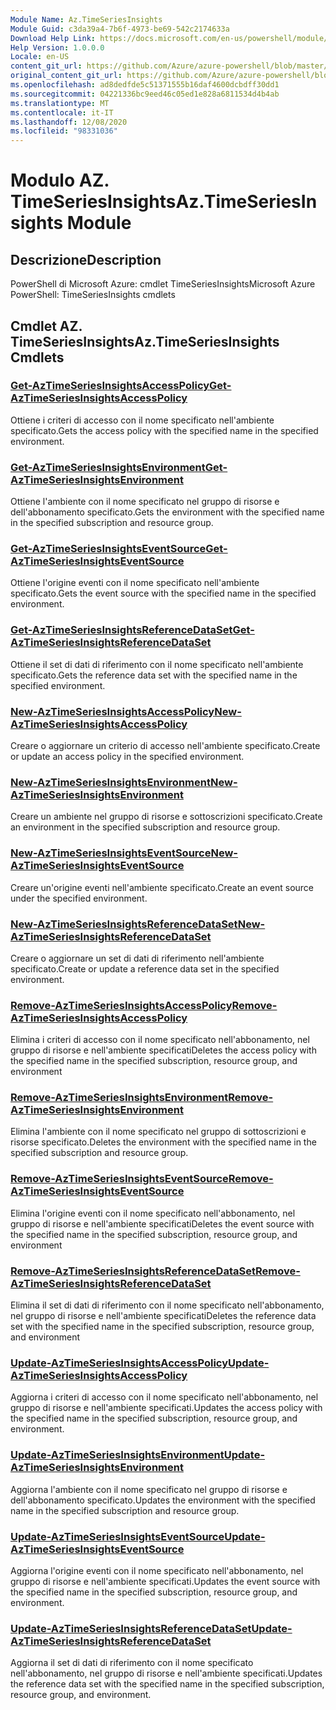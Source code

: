 ```yaml
---
Module Name: Az.TimeSeriesInsights
Module Guid: c3da39a4-7b6f-4973-be69-542c2174633a
Download Help Link: https://docs.microsoft.com/en-us/powershell/module/az.timeseriesinsights
Help Version: 1.0.0.0
Locale: en-US
content_git_url: https://github.com/Azure/azure-powershell/blob/master/src/TimeSeriesInsights/help/Az.TimeSeriesInsights.md
original_content_git_url: https://github.com/Azure/azure-powershell/blob/master/src/TimeSeriesInsights/help/Az.TimeSeriesInsights.md
ms.openlocfilehash: ad8dedfde5c51371555b16daf4600dcbdff30dd1
ms.sourcegitcommit: 04221336bc9eed46c05ed1e828a6811534d4b4ab
ms.translationtype: MT
ms.contentlocale: it-IT
ms.lasthandoff: 12/08/2020
ms.locfileid: "98331036"
---
```

# <span data-ttu-id="f1465-101">Modulo AZ. TimeSeriesInsights</span><span class="sxs-lookup"><span data-stu-id="f1465-101">Az.TimeSeriesInsights Module</span></span>
## <span data-ttu-id="f1465-102">Descrizione</span><span class="sxs-lookup"><span data-stu-id="f1465-102">Description</span></span>
<span data-ttu-id="f1465-103">PowerShell di Microsoft Azure: cmdlet TimeSeriesInsights</span><span class="sxs-lookup"><span data-stu-id="f1465-103">Microsoft Azure PowerShell: TimeSeriesInsights cmdlets</span></span>

## <span data-ttu-id="f1465-104">Cmdlet AZ. TimeSeriesInsights</span><span class="sxs-lookup"><span data-stu-id="f1465-104">Az.TimeSeriesInsights Cmdlets</span></span>
### [<span data-ttu-id="f1465-105">Get-AzTimeSeriesInsightsAccessPolicy</span><span class="sxs-lookup"><span data-stu-id="f1465-105">Get-AzTimeSeriesInsightsAccessPolicy</span></span>](Get-AzTimeSeriesInsightsAccessPolicy.md)
<span data-ttu-id="f1465-106">Ottiene i criteri di accesso con il nome specificato nell'ambiente specificato.</span><span class="sxs-lookup"><span data-stu-id="f1465-106">Gets the access policy with the specified name in the specified environment.</span></span>

### [<span data-ttu-id="f1465-107">Get-AzTimeSeriesInsightsEnvironment</span><span class="sxs-lookup"><span data-stu-id="f1465-107">Get-AzTimeSeriesInsightsEnvironment</span></span>](Get-AzTimeSeriesInsightsEnvironment.md)
<span data-ttu-id="f1465-108">Ottiene l'ambiente con il nome specificato nel gruppo di risorse e dell'abbonamento specificato.</span><span class="sxs-lookup"><span data-stu-id="f1465-108">Gets the environment with the specified name in the specified subscription and resource group.</span></span>

### [<span data-ttu-id="f1465-109">Get-AzTimeSeriesInsightsEventSource</span><span class="sxs-lookup"><span data-stu-id="f1465-109">Get-AzTimeSeriesInsightsEventSource</span></span>](Get-AzTimeSeriesInsightsEventSource.md)
<span data-ttu-id="f1465-110">Ottiene l'origine eventi con il nome specificato nell'ambiente specificato.</span><span class="sxs-lookup"><span data-stu-id="f1465-110">Gets the event source with the specified name in the specified environment.</span></span>

### [<span data-ttu-id="f1465-111">Get-AzTimeSeriesInsightsReferenceDataSet</span><span class="sxs-lookup"><span data-stu-id="f1465-111">Get-AzTimeSeriesInsightsReferenceDataSet</span></span>](Get-AzTimeSeriesInsightsReferenceDataSet.md)
<span data-ttu-id="f1465-112">Ottiene il set di dati di riferimento con il nome specificato nell'ambiente specificato.</span><span class="sxs-lookup"><span data-stu-id="f1465-112">Gets the reference data set with the specified name in the specified environment.</span></span>

### [<span data-ttu-id="f1465-113">New-AzTimeSeriesInsightsAccessPolicy</span><span class="sxs-lookup"><span data-stu-id="f1465-113">New-AzTimeSeriesInsightsAccessPolicy</span></span>](New-AzTimeSeriesInsightsAccessPolicy.md)
<span data-ttu-id="f1465-114">Creare o aggiornare un criterio di accesso nell'ambiente specificato.</span><span class="sxs-lookup"><span data-stu-id="f1465-114">Create or update an access policy in the specified environment.</span></span>

### [<span data-ttu-id="f1465-115">New-AzTimeSeriesInsightsEnvironment</span><span class="sxs-lookup"><span data-stu-id="f1465-115">New-AzTimeSeriesInsightsEnvironment</span></span>](New-AzTimeSeriesInsightsEnvironment.md)
<span data-ttu-id="f1465-116">Creare un ambiente nel gruppo di risorse e sottoscrizioni specificato.</span><span class="sxs-lookup"><span data-stu-id="f1465-116">Create an environment in the specified subscription and resource group.</span></span>

### [<span data-ttu-id="f1465-117">New-AzTimeSeriesInsightsEventSource</span><span class="sxs-lookup"><span data-stu-id="f1465-117">New-AzTimeSeriesInsightsEventSource</span></span>](New-AzTimeSeriesInsightsEventSource.md)
<span data-ttu-id="f1465-118">Creare un'origine eventi nell'ambiente specificato.</span><span class="sxs-lookup"><span data-stu-id="f1465-118">Create an event source under the specified environment.</span></span>

### [<span data-ttu-id="f1465-119">New-AzTimeSeriesInsightsReferenceDataSet</span><span class="sxs-lookup"><span data-stu-id="f1465-119">New-AzTimeSeriesInsightsReferenceDataSet</span></span>](New-AzTimeSeriesInsightsReferenceDataSet.md)
<span data-ttu-id="f1465-120">Creare o aggiornare un set di dati di riferimento nell'ambiente specificato.</span><span class="sxs-lookup"><span data-stu-id="f1465-120">Create or update a reference data set in the specified environment.</span></span>

### [<span data-ttu-id="f1465-121">Remove-AzTimeSeriesInsightsAccessPolicy</span><span class="sxs-lookup"><span data-stu-id="f1465-121">Remove-AzTimeSeriesInsightsAccessPolicy</span></span>](Remove-AzTimeSeriesInsightsAccessPolicy.md)
<span data-ttu-id="f1465-122">Elimina i criteri di accesso con il nome specificato nell'abbonamento, nel gruppo di risorse e nell'ambiente specificati</span><span class="sxs-lookup"><span data-stu-id="f1465-122">Deletes the access policy with the specified name in the specified subscription, resource group, and environment</span></span>

### [<span data-ttu-id="f1465-123">Remove-AzTimeSeriesInsightsEnvironment</span><span class="sxs-lookup"><span data-stu-id="f1465-123">Remove-AzTimeSeriesInsightsEnvironment</span></span>](Remove-AzTimeSeriesInsightsEnvironment.md)
<span data-ttu-id="f1465-124">Elimina l'ambiente con il nome specificato nel gruppo di sottoscrizioni e risorse specificato.</span><span class="sxs-lookup"><span data-stu-id="f1465-124">Deletes the environment with the specified name in the specified subscription and resource group.</span></span>

### [<span data-ttu-id="f1465-125">Remove-AzTimeSeriesInsightsEventSource</span><span class="sxs-lookup"><span data-stu-id="f1465-125">Remove-AzTimeSeriesInsightsEventSource</span></span>](Remove-AzTimeSeriesInsightsEventSource.md)
<span data-ttu-id="f1465-126">Elimina l'origine eventi con il nome specificato nell'abbonamento, nel gruppo di risorse e nell'ambiente specificati</span><span class="sxs-lookup"><span data-stu-id="f1465-126">Deletes the event source with the specified name in the specified subscription, resource group, and environment</span></span>

### [<span data-ttu-id="f1465-127">Remove-AzTimeSeriesInsightsReferenceDataSet</span><span class="sxs-lookup"><span data-stu-id="f1465-127">Remove-AzTimeSeriesInsightsReferenceDataSet</span></span>](Remove-AzTimeSeriesInsightsReferenceDataSet.md)
<span data-ttu-id="f1465-128">Elimina il set di dati di riferimento con il nome specificato nell'abbonamento, nel gruppo di risorse e nell'ambiente specificati</span><span class="sxs-lookup"><span data-stu-id="f1465-128">Deletes the reference data set with the specified name in the specified subscription, resource group, and environment</span></span>

### [<span data-ttu-id="f1465-129">Update-AzTimeSeriesInsightsAccessPolicy</span><span class="sxs-lookup"><span data-stu-id="f1465-129">Update-AzTimeSeriesInsightsAccessPolicy</span></span>](Update-AzTimeSeriesInsightsAccessPolicy.md)
<span data-ttu-id="f1465-130">Aggiorna i criteri di accesso con il nome specificato nell'abbonamento, nel gruppo di risorse e nell'ambiente specificati.</span><span class="sxs-lookup"><span data-stu-id="f1465-130">Updates the access policy with the specified name in the specified subscription, resource group, and environment.</span></span>

### [<span data-ttu-id="f1465-131">Update-AzTimeSeriesInsightsEnvironment</span><span class="sxs-lookup"><span data-stu-id="f1465-131">Update-AzTimeSeriesInsightsEnvironment</span></span>](Update-AzTimeSeriesInsightsEnvironment.md)
<span data-ttu-id="f1465-132">Aggiorna l'ambiente con il nome specificato nel gruppo di risorse e dell'abbonamento specificato.</span><span class="sxs-lookup"><span data-stu-id="f1465-132">Updates the environment with the specified name in the specified subscription and resource group.</span></span>

### [<span data-ttu-id="f1465-133">Update-AzTimeSeriesInsightsEventSource</span><span class="sxs-lookup"><span data-stu-id="f1465-133">Update-AzTimeSeriesInsightsEventSource</span></span>](Update-AzTimeSeriesInsightsEventSource.md)
<span data-ttu-id="f1465-134">Aggiorna l'origine eventi con il nome specificato nell'abbonamento, nel gruppo di risorse e nell'ambiente specificati.</span><span class="sxs-lookup"><span data-stu-id="f1465-134">Updates the event source with the specified name in the specified subscription, resource group, and environment.</span></span>

### [<span data-ttu-id="f1465-135">Update-AzTimeSeriesInsightsReferenceDataSet</span><span class="sxs-lookup"><span data-stu-id="f1465-135">Update-AzTimeSeriesInsightsReferenceDataSet</span></span>](Update-AzTimeSeriesInsightsReferenceDataSet.md)
<span data-ttu-id="f1465-136">Aggiorna il set di dati di riferimento con il nome specificato nell'abbonamento, nel gruppo di risorse e nell'ambiente specificati.</span><span class="sxs-lookup"><span data-stu-id="f1465-136">Updates the reference data set with the specified name in the specified subscription, resource group, and environment.</span></span>

